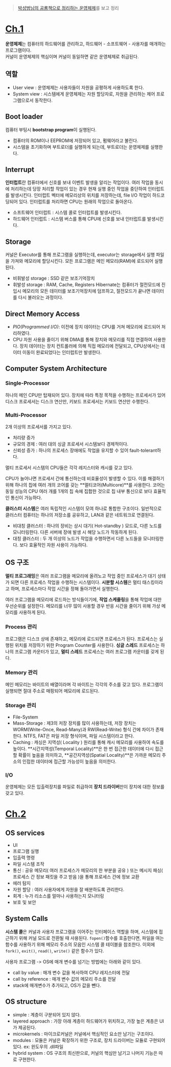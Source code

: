 > [박성범님의 공룡책으로 정리하는 운영체제](https://parksb.github.io/articles.html)를 보고 정리

# [Ch.1](https://parksb.github.io/article/5.html)
**운영체제**는 컴퓨터의 하드웨어를 관리하고, 하드웨어 - 소프트웨어 - 사용자를 매개하는 프로그램이다.  
커널이 운영체제의 핵심이며 커널이 동일하면 같은 운영체제로 취급된다.

## 역할
- User view : 운영체제는 사용자들이 자원을 공평하게 사용하도록 한다.
- System view : 시스템에게 운영체제는 자원 할당자로, 자원을 관리하는 제어 프로그램으로서 동작한다.

## Boot loader
컴퓨터 부팅시 **bootstrap program**이 실행된다. 
- 컴퓨터의 ROM이나 EEPROM에 저장되어 있고, 펌웨어라고 불린다.
- 시스템을 초기화하며 부트로더를 실행하게 되는데, 부트로더는 운영체제를 실행한다.

## Interrupt
**인터럽트**란 컴퓨터에서 신호를 보내 이벤트 발생을 알리는 작업이다. 여러 작업을 동시에 처리하는데 당장 처리할 작업이 있는 경우 현재 실행 중인 작업을 중단하여 인터럽트를 발생시킨다. 인터럽트 벡터에 메모리상의 위치를 저장하는데, file I/O 작업이 하드코딩되어 있다. 인터럽트를 처리하면 CPU는 원래의 작업으로 돌아온다.
- 소프트웨어 인터럽트 : 시스템 콜로 인터럽트를 발생시킨다.
- 하드웨어 인터럽트 : 시스템 버스를 통해 CPU에 신호를 보내 인터럽트를 발생시킨다.

## Storage 
커널은 Executor를 통해 프로그램을 실행하는데, executor는 storage에서 실행 파일을 가져와 메모리에 할당시킨다. 모든 프로그램은 메인 메모리(RAM)에 로드되어 실행된다.  
- 비휘발성 storage : SSD 같은 보조기억장치
- 휘발성 storage : RAM, Cache, Registers
Hibernate는 컴퓨터가 절전모드에 진입시 메모리의 모든 데이터를 보조기억장치에 덤프하고, 절전모드가 끝나면 데이터를 다시 불러오는 과정이다.

## Direct Memory Access
- *PIO(Programmed I/O)*: 이전에 장치 데이터는 CPU를 거쳐 메모리에 로드되어 처리하였다.
- CPU 자원 사용을 줄이기 위해 DMA를 통해 장치와 메모리를 직접 연결하여 사용한다. 장치 데이터는 장치 컨트롤러에 의해 직접 메모리에 전달되고, CPU상에서는 데이터 이동이 완료되었다는 인터럽트만 발생한다.

## Computer System Architecture
### Single-Processor 
하나의 메인 CPU만 탑재되어 있다. 장치에 따라 특정 목적을 수행하는 프로세서가 있어 디스크 프로세서는 디스크 연산만, 키보드 프로세서는 키보드 연산만 수행한다.

### Multi-Processor
2개 이상의 프로세서를 가지고 있다.
- 처리량 증가 
- 규모의 경제 : 여러 대의 싱글 프로세서 시스템보다 경제적이다.
- 신뢰성 증가 : 하나의 프로세스 장애에도 작업을 유지할 수 있어 fault-tolerant하다.

멀티 프로세서 시스템의 CPU들은 각각 레지스터와 캐시를 갖고 있다. 

CPU가 늘어나면 프로세서 간에 통신하는데 비효율성이 발생할 수 있다. 이를 해결하기 위해 하나의 칩에 여러 개의 코어를 갖는 **멀티코어(Multicore)**를 사용한다.
코어는 동일 성능의 CPU 여러 개를 1개의 칩 속에 집합한 것으로 칩 내부 통신으로 보다 효율적인 통신이 가능하다.

**클러스터 시스템**은 여러 독립적인 시스템이 모여 하나로 통합한 구조이다. 일반적으로 클러스터 컴퓨터는 하나의 저장소를 공유하고, LAN과 같은 네트워크로 연결된다. 
- 비대칭 클러스터 : 하나의 장비는 상시 대기( Hot-standby ) 모드로, 다른 노드를 모니터링한다. 다른 서버에 장애 발생 시 해당 노드가 작동하게 된다. 
- 대칭 클러스터 : 두 개 이상의 노드가 작업을 수행하면서 다른 노드들을 모니터링한다. 보다 효율적인 자원 사용이 가능하다.

## OS 구조
**멀티 프로그래밍**은 여러 프로그램을 메모리에 올려노고 작업 중인 프로세스가 대기 상태가 되면 다른 프로세스 작업을 수행하는 시스템이다.
**시분할 시스템**은 멀티 태스킹이라고 하며, 프로세스마다 작업 시간을 정해 돌아가면서 실행한다. 

여러 프로그램을 메모리에 로드하는 방식들이기에, **작업 스케줄링**을 통해 작업에 대한 우선순위를 설정한다. 메모리를 너무 많이 사용할 경우 반응 시간을 줄이기 위해 가상 메모리를 사용하게 된다.

### Process 관리
프로그램은 디스크 상에 존재하고, 메모리에 로드되면 프로세스가 된다. 프로세스는 실행된 위치를 저장하기 위한 Program Counter를 사용한다.
**싱글 스레드** 프로세스는 하나의 프로그램 카운터가 있고, **멀티 스레드** 프로세스는 여러 프로그램 카운터를 갖게 된다.

### Memory 관리
메인 메모리는 바이트의 배열이라며 각 바이트는 각각의 주소를 갖고 있다. 프로그램이 실행되면 절대 주소로 매핑되어 메모리에 로드된다.

### Storage 관리
- File-System 
- Mass-Storage : 제3의 저장 장치를 많이 사용하는데, 저장 장치는 WORM(Write-Once, Read-Many)과 RW(Read-Write) 형식 간에 차이가 존재한다. NTFS, FAT은 파일 저장 형식이며, 파일 시스템이라고 한다.
- Caching : 캐싱은 지역성( Locality ) 원리를 통해 캐시 메모리를 사용하여 속도를 높이다. **시간지역성(Temporal Locality)**은 한 번 접근한 데이터에 다시 접근할 확률이 높음을 의미하고, **공간지역성(Spatial Locality)**은 가까운 메모리 주소의 인접한 데이터에 접근할 가능성이 높음을 의미한다.

### I/O
운영체제는 모든 입출력장치를 파일로 취급하여 **장치 드라이버**만이 장치에 대한 정보를 갖고 있다.

# [Ch.2](https://parksb.github.io/article/6.html)

## OS services
- UI
- 프로그램 실행
- 입출력 명령
- 파일 시스템 조작
- 통신 : 공유 메모리( 여러 프로세스가 메모리의 한 부분을 공유 ) 또는 메시지 패싱( 프로세스 간 정보 패킷을 주고 받음 )을 통해 프로세스 간에 정보 교환
- 에러 탐지 
- 자원 할당 : 여러 사용자에게 자원을 잘 배분하도록 관리한다.
- 회계 : 누가 리소스를 얼마나 사용하는지 모니터링
- 보호 및 보안

## System Calls
**시스템 콜**은 커널과 사용자 프로그램을 이어주는 인터페이스 역할을 하며, 시스템에 접근하기 위해 커널 모드로 전환될 때 사용된다.
`fopen()`함수를 호출한다면, 파일을 여는 함수를 사용하기 위해 메모리 주소의 모음인 시스템 콜 테이블을 참조한다. 이외에 `fork()`, `exit()`, `read()`, `write()` 같은 함수가 있다.

사용자 프로그램 -> OS에 매개 변수를 넘기는 방법에는 아래와 같이 있다.
- call by value : 매개 변수 값을 복사하여 CPU 레지스터에 전달
- call by reference : 매개 변수 값의 메모리 주소를 전달
- stack에 매개변수가 추가되고, OS가 값을 뺀다.

## OS structure
- simple : 계층이 구분되어 있지 않다.
- layered approach : 가장 아래 계층이 하드웨어가 위치하고, 가장 높은 계층은 UI가 제공된다.
- microkernels : 마이크로커널은 커널에서 핵심적인 요소만 남기는 구조이다. 
- modules : 모듈은 커널은 확장하기 위한 구조로, 장치 드라이버는 모듈로 구현되어 있다. ex: 윈도우의 .dll파일
- hybrid system : OS 구조의 최신판으로, 커널의 핵심만 남기고 나머지 기능은 따로 구현한다. 